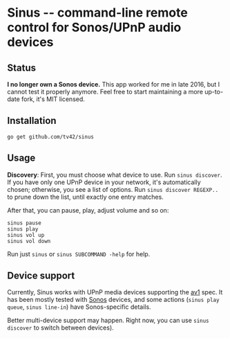 # Sinus -- command-line remote control for Sonos/UPnP audio devices

## Status

**I no longer own a Sonos device.** This app worked for me in late
2016, but I cannot test it properly anymore. Feel free to start
maintaining a more up-to-date fork, it's MIT licensed.


## Installation

```console
go get github.com/tv42/sinus
```

## Usage

**Discovery**: First, you must choose what device to use. Run `sinus
discover`. If you have only one UPnP device in your network, it's
automatically chosen; otherwise, you see a list of options. Run `sinus
discover REGEXP..` to prune down the list, until exactly one entry
matches.

After that, you can pause, play, adjust volume and so on:

```
sinus pause
sinus play
sinus vol up
sinus vol down
```

Run just `sinus` or `sinus SUBCOMMAND -help` for help.

## Device support

Currently, Sinus works with UPnP media devices supporting the
[av1](http://upnp.org/specs/av/av1/) spec. It has been mostly tested
with [Sonos](http://www.sonos.com/) devices, and some actions (`sinus
play queue`, `sinus line-in`) have Sonos-specific details.

Better multi-device support may happen. Right now, you can use `sinus
discover` to switch between devices).
